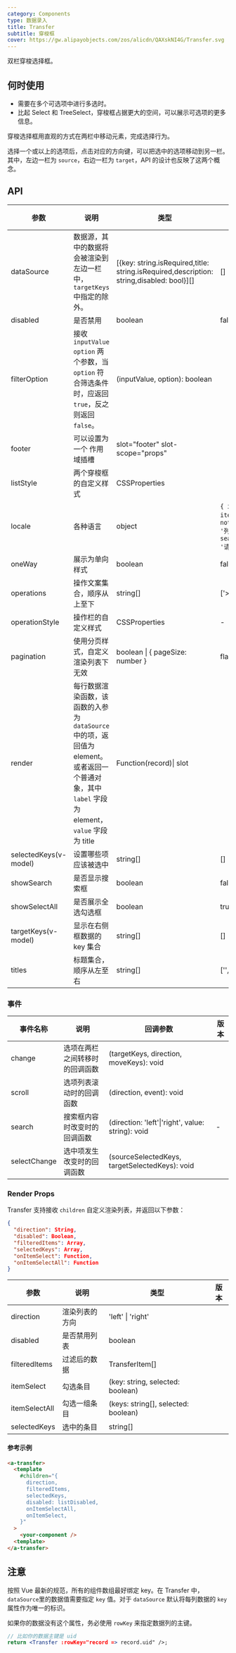```yaml
---
category: Components
type: 数据录入
title: Transfer
subtitle: 穿梭框
cover: https://gw.alipayobjects.com/zos/alicdn/QAXskNI4G/Transfer.svg
---
```


双栏穿梭选择框。

## 何时使用

- 需要在多个可选项中进行多选时。
- 比起 Select 和 TreeSelect，穿梭框占据更大的空间，可以展示可选项的更多信息。

穿梭选择框用直观的方式在两栏中移动元素，完成选择行为。

选择一个或以上的选项后，点击对应的方向键，可以把选中的选项移动到另一栏。其中，左边一栏为 `source`，右边一栏为 `target`，API 的设计也反映了这两个概念。

## API

| 参数 | 说明 | 类型 | 默认值 | 版本 |
| --- | --- | --- | --- | --- |
| dataSource | 数据源，其中的数据将会被渲染到左边一栏中，`targetKeys` 中指定的除外。 | \[{key: string.isRequired,title: string.isRequired,description: string,disabled: bool}]\[] | \[] |  |
| disabled | 是否禁用 | boolean | false |  |
| filterOption | 接收 `inputValue` `option` 两个参数，当 `option` 符合筛选条件时，应返回 `true`，反之则返回 `false`。 | (inputValue, option): boolean |  |  |
| footer | 可以设置为一个 作用域插槽 | slot="footer" slot-scope="props" |  |  |
| listStyle | 两个穿梭框的自定义样式 | CSSProperties |  |  |
| locale | 各种语言 | object | `{ itemUnit: '项', itemsUnit: '项', notFoundContent: '列表为空', searchPlaceholder: '请输入搜索内容' }` |  |
| oneWay | 展示为单向样式 | boolean | false |  |
| operations | 操作文案集合，顺序从上至下 | string\[] | \['>', '&lt;'] |  |
| operationStyle | 操作栏的自定义样式 | CSSProperties | - |  |
| pagination | 使用分页样式，自定义渲染列表下无效 | boolean \| { pageSize: number } | flase |  |
| render | 每行数据渲染函数，该函数的入参为 `dataSource` 中的项，返回值为 element。或者返回一个普通对象，其中 `label` 字段为 element，`value` 字段为 title | Function(record)\| slot |  |  |
| selectedKeys(v-model) | 设置哪些项应该被选中 | string\[] | \[] |  |
| showSearch | 是否显示搜索框 | boolean | false |  |
| showSelectAll | 是否展示全选勾选框 | boolean | true |  |
| targetKeys(v-model) | 显示在右侧框数据的 key 集合 | string\[] | \[] |  |
| titles | 标题集合，顺序从左至右 | string\[] | \['', ''] |  |

### 事件

| 事件名称 | 说明 | 回调参数 | 版本 |
| --- | --- | --- | --- |
| change | 选项在两栏之间转移时的回调函数 | (targetKeys, direction, moveKeys): void |  |
| scroll | 选项列表滚动时的回调函数 | (direction, event): void |  |
| search | 搜索框内容时改变时的回调函数 | (direction: 'left'\|'right', value: string): void | - |
| selectChange | 选中项发生改变时的回调函数 | (sourceSelectedKeys, targetSelectedKeys): void |  |

### Render Props

Transfer 支持接收 `children` 自定义渲染列表，并返回以下参数：

```json
{
  "direction": String,
  "disabled": Boolean,
  "filteredItems": Array,
  "selectedKeys": Array,
  "onItemSelect": Function,
  "onItemSelectAll": Function
}
```

| 参数          | 说明           | 类型                                 | 版本 |
| ------------- | -------------- | ------------------------------------ | ---- |
| direction     | 渲染列表的方向 | 'left' \| 'right'                    |      |
| disabled      | 是否禁用列表   | boolean                              |      |
| filteredItems | 过滤后的数据   | TransferItem\[]                      |      |
| itemSelect    | 勾选条目       | (key: string, selected: boolean)     |      |
| itemSelectAll | 勾选一组条目   | (keys: string\[], selected: boolean) |      |
| selectedKeys  | 选中的条目     | string\[]                            |      |

#### 参考示例

```html
<a-transfer>
  <template
    #children="{
      direction,
      filteredItems,
      selectedKeys,
      disabled: listDisabled,
      onItemSelectAll,
      onItemSelect,
    }"
  >
    <your-component />
  <template>
</a-transfer>
```

## 注意

按照 Vue 最新的规范，所有的组件数组最好绑定 key。在 Transfer 中，`dataSource`里的数据值需要指定 `key` 值。对于 `dataSource` 默认将每列数据的 `key` 属性作为唯一的标识。

如果你的数据没有这个属性，务必使用 `rowKey` 来指定数据列的主键。

```jsx
// 比如你的数据主键是 uid
return <Transfer :rowKey="record => record.uid" />;
```
